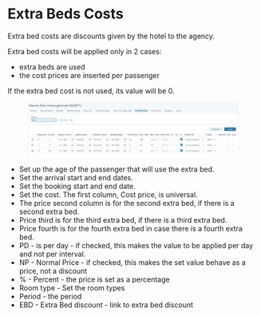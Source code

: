 # Extra Beds Costs

Extra bed costs are discounts given by the hotel to the agency.&#x20;

Extra bed costs  will be applied only in 2 cases:

* extra beds are used
* the cost prices are inserted per passenger

If the extra bed cost is not used, its value will be 0.

<figure><img src="../../.gitbook/assets/image (63) (1).png" alt=""><figcaption></figcaption></figure>

* Set up the age of the passenger that will use the extra bed.&#x20;
* Set the arrival start and end dates.
* Set the booking start and end date.&#x20;
* Set the cost. The first column, Cost price, is universal.&#x20;
* The price second column is for the second extra bed, if there is a second extra bed.&#x20;
* Price third is for the third extra bed, if there is a third extra bed.&#x20;
* Price fourth is for the fourth extra bed in case there is a fourth extra bed.&#x20;
* PD  - is per day - if checked, this makes the value to be applied per day and not per interval.
* NP - Normal Price - if checked, this makes the set value behave as a price, not a discount
* % - Percent - the price is set as a percentage
* Room type -  Set the room types
* Period - the period&#x20;
* EBD - Extra Bed discount - link to extra bed discount
